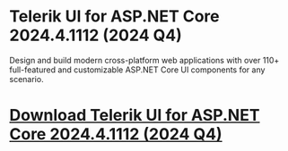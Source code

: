 # Telerik UI for ASP.NET Core 2024.4.1112 (2024 Q4)

Design and build modern cross-platform web applications with over 110+ full-featured and customizable ASP.NET Core UI components for any scenario.

# [Download Telerik UI for ASP.NET Core 2024.4.1112 (2024 Q4)](https://developer.team/dotnet/35172-telerik-ui-for-aspnet-core-202441112-2024-q4.html)
